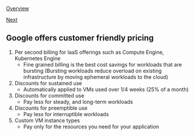 [Overview](https://github.com/paulowe/gcp/blob/main/readme.md)

[Next](https://github.com/paulowe/gcp/blob/main/gcp-core-infrastructure/interconnect-options.md)
## Google offers customer friendly pricing
1. Per second billing for IaaS offerings such as Compute Engine, Kubernetes Engine
    - Fine grained billing is the best cost savings for workloads that are bursting (Bursting workloads reduce overload on existing infrastructure by 
      moving ephemeral workloads to the cloud)
2. Discounts for sustained use
    - Automatically applied to VMs used over 1/4 weeks (25% of a month)
3. Discounts for committed use
    - Pay less for steady, and long-term workloads
4. Discounts for preemptible use
    - Pay less for interruptible workloads
5. Custom VM instance types
    - Pay only for the resources you need for your application
